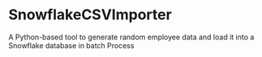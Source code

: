 # SnowflakeCSVImporter
A Python-based tool to generate random employee data and load it into a Snowflake database in batch Process
